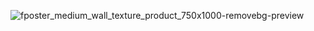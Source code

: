 ![fposter_medium_wall_texture_product_750x1000-removebg-preview](https://github.com/user-attachments/assets/5dcf5f81-479a-4ad8-9245-0b97c5b19a2f)
